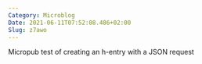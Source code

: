 ```yaml
---
Category: Microblog
Date: 2021-06-11T07:52:08.486+02:00
Slug: z7awo
---
```

Micropub test of creating an h-entry with a JSON request

